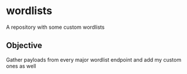 # wordlists
A repository with some custom wordlists

## Objective
Gather payloads from every major wordlist endpoint and add my custom ones as well

